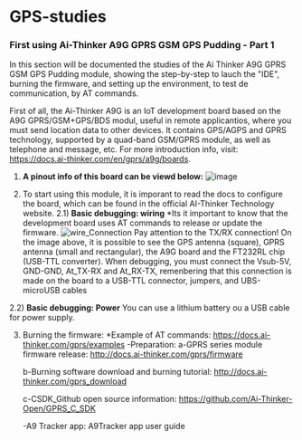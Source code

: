 # GPS-studies
###  First using Ai-Thinker A9G GPRS GSM GPS Pudding - Part 1

In this section will be documented the studies of the Ai Thinker A9G GPRS GSM GPS Pudding module, showing the step-by-step to lauch the "IDE", burning the firmware, and setting up the environment, to test de communication, by AT commands.

First of all, the Ai-Thinker A9G is an IoT development board based on the A9G GPRS/GSM+GPS/BDS modul, useful in remote applicantios, where you must send location data to other devices. It contains GPS/AGPS and GPRS technology, supported by a quad-band GSM/GPRS module, as well as telephone and message, etc. For more introduction info, visit: https://docs.ai-thinker.com/en/gprs/a9g/boards.

1) **A pinout info of this board can be viewd below:** 
![image](https://user-images.githubusercontent.com/79606632/149950392-8d29a4f4-212a-41d4-a82f-f373c1d7408e.png)


2) To start using this module, it is imporant to read the docs to configure the board, which can be found in the official AI-Thinker Technology website.
 2.1) **Basic debugging: wiring** 
*Its it important to know that the development board uses AT commands to release or update the firmware.
![wire_Connection](https://user-images.githubusercontent.com/79606632/149953432-a812690b-8bbc-4820-866b-e38ad53a4b15.jpeg)
Pay attention to the TX/RX connection! 
On the image above, it is possible to see the GPS antenna (square), GPRS antenna (small and rectangular), the A9G board and the FT232RL chip (USB-TTL converter).
When debugging, you must connect the Vsub-5V, GND-GND, At_TX-RX and At_RX-TX, remenbering that this connection is made  on the board to a USB-TTL connector, jumpers, and UBS-microUSB cables

2.2)  **Basic debugging: Power**
You can use a lithium battery ou a USB cable for power supply. 

3) Burning the firmware:
*Example of AT commands: https://docs.ai-thinker.com/gprs/examples
-Preparation: 
     a-GPRS series module firmware release: http://docs.ai-thinker.com/gprs/firmware
     
     b-Burning software download and burning tutorial: http://docs.ai-thinker.com/gprs_download
     
     c-CSDK_Github open source information: https://github.com/Ai-Thinker-Open/GPRS_C_SDK
     
     
     -A9 Tracker app: A9Tracker app user guide
